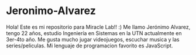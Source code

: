 ﻿# Jeronimo-Alvarez
Hola! Este es mi repositorio para Miracle Lab!! :)
Me llamo Jerónimo Alvarez, tengo 22 años, estudio Ingeniería en Sistemas en la UTN actualmente en 3er-4to año. 
Me gusta mucho jugar videojuegos, escuchar musica y las series/peliculas. Mi lenguaje de programacion favorito es JavaScript.
